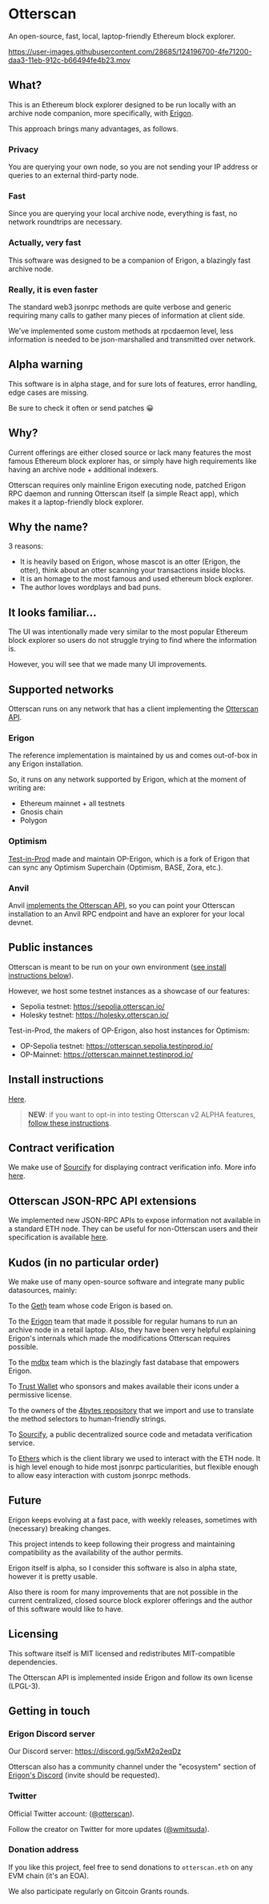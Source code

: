 # Otterscan

An open-source, fast, local, laptop-friendly Ethereum block explorer.

https://user-images.githubusercontent.com/28685/124196700-4fe71200-daa3-11eb-912c-b66494fe4b23.mov

## What?

This is an Ethereum block explorer designed to be run locally with an archive node companion, more specifically, with [Erigon](https://github.com/ledgerwatch/erigon).

This approach brings many advantages, as follows.

### Privacy

You are querying your own node, so you are not sending your IP address or queries to an external third-party node.

### Fast

Since you are querying your local archive node, everything is fast, no network roundtrips are necessary.

### Actually, very fast

This software was designed to be a companion of Erigon, a blazingly fast archive node.

### Really, it is even faster

The standard web3 jsonrpc methods are quite verbose and generic requiring many calls to gather many pieces of information at client side.

We've implemented some custom methods at rpcdaemon level, less information is needed to be json-marshalled and transmitted over network.

## Alpha warning

This software is in alpha stage, and for sure lots of features, error handling, edge cases are missing.

Be sure to check it often or send patches 😀

## Why?

Current offerings are either closed source or lack many features the most famous Ethereum block explorer has, or simply have high requirements like having an archive node + additional indexers.

Otterscan requires only mainline Erigon executing node, patched Erigon RPC daemon and running Otterscan itself (a simple React app), which makes it a laptop-friendly block explorer.

## Why the name?

3 reasons:

- It is heavily based on Erigon, whose mascot is an otter (Erigon, the otter), think about an otter scanning your transactions inside blocks.
- It is an homage to the most famous and used ethereum block explorer.
- The author loves wordplays and bad puns.

## It looks familiar...

The UI was intentionally made very similar to the most popular Ethereum block explorer so users do not struggle trying to find where the information is.

However, you will see that we made many UI improvements.

## Supported networks

Otterscan runs on any network that has a client implementing the [Otterscan API](#otterscan-json-rpc-api-extensions).

### Erigon

The reference implementation is maintained by us and comes out-of-box in any Erigon installation.

So, it runs on any network supported by Erigon, which at the moment of writing are:

- Ethereum mainnet + all testnets
- Gnosis chain
- Polygon

### Optimism

[Test-in-Prod](https://www.testinprod.io/) made and maintain OP-Erigon, which is a fork of Erigon that can sync any Optimism Superchain (Optimism, BASE, Zora, etc.).

### Anvil

Anvil [implements the Otterscan API](https://book.getfoundry.sh/reference/anvil/#otterscan-methods), so you can point your Otterscan installation to an Anvil RPC endpoint and have an explorer for your local devnet.

## Public instances

Otterscan is meant to be run on your own environment ([see install instructions below](#install-instructions)).

However, we host some testnet instances as a showcase of our features:

- Sepolia testnet: https://sepolia.otterscan.io/
- Holesky testnet: https://holesky.otterscan.io/

Test-in-Prod, the makers of OP-Erigon, also host instances for Optimism:

- OP-Sepolia testnet: https://otterscan.sepolia.testinprod.io/
- OP-Mainnet: https://otterscan.mainnet.testinprod.io/

## Install instructions

[Here](./docs/install.md).

> **NEW**: if you want to opt-in into testing Otterscan v2 ALPHA features, [follow these instructions](./docs/ots2.md).

## Contract verification

We make use of [Sourcify](https://sourcify.dev/) for displaying contract verification info. More info [here](docs/sourcify.md).

## Otterscan JSON-RPC API extensions

We implemented new JSON-RPC APIs to expose information not available in a standard ETH node. They can be useful for non-Otterscan users and their specification is available [here](./docs/custom-jsonrpc.md).

## Kudos (in no particular order)

We make use of many open-source software and integrate many public datasources, mainly:

To the [Geth](https://geth.ethereum.org/) team whose code Erigon is based on.

To the [Erigon](https://github.com/ledgerwatch/erigon) team that made it possible for regular humans to run an archive node in a retail laptop. Also, they have been very helpful explaining Erigon's internals which made the modifications Otterscan requires possible.

To the [mdbx](https://github.com/erthink/libmdbx) team which is the blazingly fast database that empowers Erigon.

To [Trust Wallet](https://github.com/trustwallet/assets) who sponsors and makes available their icons under a permissive license.

To the owners of the [4bytes repository](https://github.com/ethereum-lists/4bytes) that we import and use to translate the method selectors to human-friendly strings.

To [Sourcify](https://sourcify.dev/), a public decentralized source code and metadata verification service.

To [Ethers](https://github.com/ethers-io/ethers.js/) which is the client library we used to interact with the ETH node. It is high level enough to hide most jsonrpc particularities, but flexible enough to allow easy interaction with custom jsonrpc methods.

## Future

Erigon keeps evolving at a fast pace, with weekly releases, sometimes with (necessary) breaking changes.

This project intends to keep following their progress and maintaining compatibility as the availability of the author permits.

Erigon itself is alpha, so I consider this software is also in alpha state, however it is pretty usable.

Also there is room for many improvements that are not possible in the current centralized, closed source block explorer offerings and the author of this software would like to have.

## Licensing

This software itself is MIT licensed and redistributes MIT-compatible dependencies.

The Otterscan API is implemented inside Erigon and follow its own license (LPGL-3).

## Getting in touch

### Erigon Discord server

Our Discord server: https://discord.gg/5xM2q2eqDz

Otterscan also has a community channel under the "ecosystem" section of [Erigon's Discord](https://github.com/ledgerwatch/erigon#erigon-discord-server) (invite should be requested).

### Twitter

Official Twitter account: ([@otterscan](https://twitter.com/otterscan)).

Follow the creator on Twitter for more updates ([@wmitsuda](https://twitter.com/wmitsuda)).

### Donation address

If you like this project, feel free to send donations to `otterscan.eth` on any EVM chain (it's an EOA).

We also participate regularly on Gitcoin Grants rounds.
